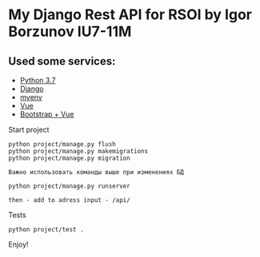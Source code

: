 # My Django Rest API for RSOI by Igor Borzunov IU7-11M

## Used some services:
* [Python 3.7](https://www.python.org/download/releases/3.0/)
* [Django](http://www.django-rest-framework.org)
* [myenv](https://pypi.org/project/myenv/)
* [Vue](https://vuejs.org)
* [Bootstrap + Vue](https://bootstrap-vue.js.org)




Start project  

```
python project/manage.py flush
python project/manage.py makemigrations
python project/manage.py migration

Важно использовать команды выше при изменениях БД

python project/manage.py runserver

then - add to adress input - /api/ 
```

Tests
```
python project/test .
```

Enjoy!
